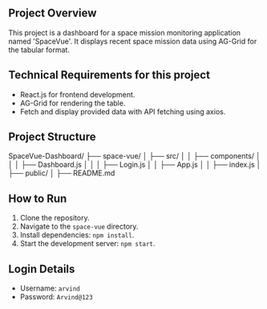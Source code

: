 ## Project Overview

This project is a dashboard for a space mission monitoring application named 'SpaceVue'. It displays recent space mission data using AG-Grid for the tabular format.

## Technical Requirements for this project

- React.js for frontend development.
- AG-Grid for rendering the table.
- Fetch and display provided data with API fetching using axios.

## Project Structure

SpaceVue-Dashboard/
├── space-vue/
│ ├── src/
│ │ ├── components/
│ │ │ ├── Dashboard.js
│ │ │ ├── Login.js
│ │ ├── App.js
│ │ ├── index.js
│ ├── public/
│ ├── README.md

## How to Run

1. Clone the repository.
2. Navigate to the `space-vue` directory.
3. Install dependencies: `npm install`.
4. Start the development server: `npm start`.

## Login Details

- Username: `arvind`
- Password: `Arvind@123`
